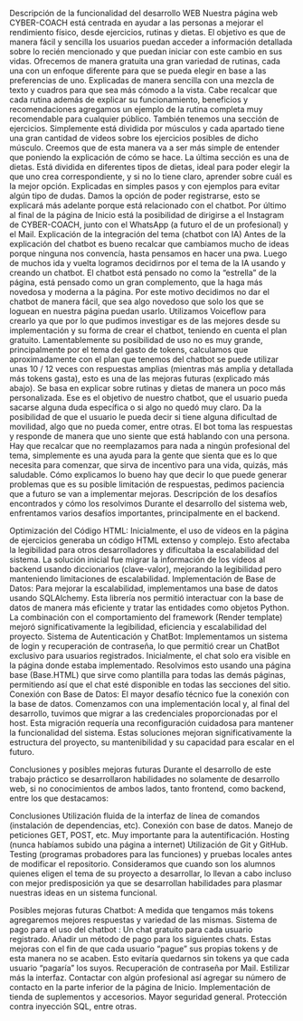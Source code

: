 Descripción de la funcionalidad del desarrollo WEB
Nuestra página web CYBER-COACH está centrada en ayudar a las personas a mejorar el rendimiento físico, desde ejercicios, rutinas y dietas. El objetivo es que de manera fácil y sencilla los usuarios puedan acceder a información detallada sobre lo recién mencionado y que puedan iniciar con este cambio en sus vidas.
Ofrecemos de manera gratuita una gran variedad de rutinas, cada una con un enfoque diferente para que se pueda elegir en base a las preferencias de uno. Explicadas de manera sencilla con una mezcla de texto y cuadros para que sea más cómodo a la vista. Cabe recalcar que cada rutina además de explicar su funcionamiento, beneficios y recomendaciones agregamos un ejemplo de la rutina completa muy recomendable para cualquier público.
También tenemos una sección de ejercicios. Simplemente está dividida por músculos y cada apartado tiene una gran cantidad de videos sobre los ejercicios posibles de dicho músculo. Creemos que de esta manera va a ser más simple de entender que poniendo la explicación de cómo se hace.
La última sección es una de dietas. Está dividida en diferentes tipos de dietas, ideal para poder elegir la que uno crea correspondiente, y si no lo tiene claro, aprender sobre cuál es la mejor opción. Explicadas en simples pasos y con ejemplos para evitar algún tipo de dudas.
Damos la opción de poder registrarse, esto se explicará más adelante porque está relacionado con el chatbot.
Por último al final de la página de Inicio está la posibilidad de dirigirse a el Instagram de CYBER-COACH, junto con el WhatsApp (a futuro el de un profesional) y el Mail.
Explicación de la integración del tema (chatbot con IA)
Antes de la explicación del chatbot es bueno recalcar que cambiamos mucho de ideas porque ninguna nos convencía, hasta pensamos en hacer una pwa. Luego de muchos ida y vuelta logramos decidirnos por el tema de la IA usando y creando un chatbot.
El chatbot está pensado no como la “estrella” de la página, está pensado como un gran complemento, que la haga más novedosa y moderna a la página. Por este motivo decidimos no dar el chatbot de manera fácil, que sea algo novedoso que solo los que se loguean en nuestra página puedan usarlo.
Utilizamos Voiceflow para crearlo ya que por lo que pudimos investigar es de las mejores desde su implementación y su forma de crear el chatbot, teniendo en cuenta el plan gratuito. Lamentablemente su posibilidad de uso no es muy grande, principalmente por el tema del gasto de tokens, calculamos que aproximadamente con el plan que tenemos del chatbot se puede utilizar unas 10 / 12 veces con respuestas amplias (mientras más amplia y detallada más tokens gasta), esto es una de las mejoras futuras (explicado más abajo). 
Se basa en explicar sobre rutinas y dietas de manera un poco más personalizada. Ese es el objetivo de nuestro chatbot, que el usuario pueda sacarse alguna duda específica o si algo no quedó muy claro. Da la posibilidad de que el usuario le pueda decir si tiene alguna dificultad de movilidad, algo que no pueda comer, entre otras. El bot toma las respuestas y responde de manera que uno siente que está hablando con una persona. Hay que recalcar que no reemplazamos para nada a ningún profesional del tema, simplemente es una ayuda para la gente que sienta que es lo que necesita para comenzar, que sirva de incentivo para una vida, quizás, más saludable. Cómo explicamos lo bueno hay que decir lo que puede generar problemas que es su posible limitación de respuestas, pedimos paciencia que a futuro se van a implementar mejoras.
Descripción de los desafíos encontrados y cómo los resolvimos
Durante el desarrollo del sistema web, enfrentamos varios desafíos importantes, principalmente en el backend.

Optimización del Código HTML:
Inicialmente, el uso de vídeos en la página de ejercicios generaba un código HTML extenso y complejo.
Esto afectaba la legibilidad para otros desarrolladores y dificultaba la escalabilidad del sistema.
La solución inicial fue migrar la información de los vídeos al backend usando diccionarios (clave-valor), mejorando la legibilidad pero manteniendo limitaciones de escalabilidad.
Implementación de Base de Datos:
Para mejorar la escalabilidad, implementamos una base de datos usando SQLAlchemy.
Esta librería nos permitió interactuar con la base de datos de manera más eficiente y tratar las entidades como objetos Python.
La combinación con el comportamiento del framework (Render template) mejoró significativamente la legibilidad, eficiencia y escalabilidad del proyecto.
Sistema de Autenticación y ChatBot:
Implementamos un sistema de login y recuperación de contraseña, lo que permitió crear un ChatBot exclusivo para usuarios registrados.
Inicialmente, el chat solo era visible en la página donde estaba implementado.
Resolvimos esto usando una página base (Base.HTML) que sirve como plantilla para todas las demás páginas, permitiendo así que el chat esté disponible en todas las secciones del sitio.
Conexión con Base de Datos:
El mayor desafío técnico fue la conexión con la base de datos.
Comenzamos con una implementación local y, al final del desarrollo, tuvimos que migrar a las credenciales proporcionadas por el host.
Esta migración requería una reconfiguración cuidadosa para mantener la funcionalidad del sistema.
Estas soluciones mejoran significativamente la estructura del proyecto, su mantenibilidad y su capacidad para escalar en el futuro.

Conclusiones y posibles mejoras futuras 
Durante el desarrollo de este trabajo práctico se desarrollaron habilidades no solamente de desarrollo web, si no conocimientos de ambos lados, tanto frontend, como backend, entre los que destacamos:

Conclusiones
Utilización fluida de la interfaz de línea de comandos (instalación de dependencias, etc).
Conexión con base de datos.
Manejo de peticiones GET, POST, etc. Muy importante para la autentificación.
Hosting (nunca habíamos subido una página a internet)
Utilización de Git y GitHub.
Testing (programas probadores para las funciones) y pruebas locales antes de modificar el repositorio.
Consideramos que cuando son los alumnos quienes eligen el tema de su proyecto a desarrollar, lo llevan a cabo incluso con mejor predisposición ya que se desarrollan habilidades para  plasmar nuestras ideas en un sistema funcional.

Posibles mejoras futuras
Chatbot: A medida que tengamos más tokens agregaremos mejores respuestas y variedad de las mismas. 
Sistema de pago para el uso del chatbot : Un chat gratuito para cada usuario registrado. Añadir un método de pago para los siguientes chats. Estas mejoras con el fin de que cada usuario “pague” sus propias tokens y de esta manera no se acaben. Esto evitaría quedarnos sin tokens ya que cada usuario “pagaría” los suyos.
Recuperación de contraseña por Mail.
Estilizar más la interfaz.
Contactar con algún profesional así agregar su número de contacto en la parte inferior de la página de Inicio.
Implementación de tienda de suplementos y accesorios.
Mayor seguridad general. Protección contra inyección SQL, entre otras.



